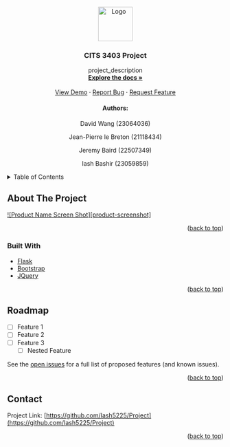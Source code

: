 <div id="top"></div>


<!-- PROJECT LOGO -->
<br />
<div align="center">
  <a href="https://github.com/Iash5225/Project">
    <img src="images/logo.png" alt="Logo" width="80" height="80">
  </a>

<h3 align="center">CITS 3403 Project</h3>

  <p align="center">
    project_description
    <br />
    <a href="https://github.com/Iash5225/Project"><strong>Explore the docs »</strong></a>
    <br />
    <br />
    <a href="https://github.com/Iash5225/Project">View Demo</a>
    ·
    <a href="https://github.com/Iash5225/Project/issues">Report Bug</a>
    ·
    <a href="https://github.com/Iash5225/Project/issues">Request Feature</a>
  </p>
</div>

<!-- CONTRIBUTORS -->
<div align="center">
  <h4>Authors:</h4>
  <p>David Wang (23064036)</p>
  <p>Jean-Pierre le Breton (21118434)</p>
  <p>Jeremy Baird (22507349)</p>
  <p>Iash Bashir (23059859)</p>
</div>



<!-- TABLE OF CONTENTS -->
<details>
  <summary>Table of Contents</summary>
  <ol>
    <li>
      <a href="#about-the-project">About The Project</a>
      <ul>
        <li><a href="#built-with">Built With</a></li>
      </ul>
    </li>
    <li><a href="#roadmap">Roadmap</a></li>
    <li><a href="#contact">Contact</a></li>
  </ol>
</details>



<!-- ABOUT THE PROJECT -->
## About The Project

[![Product Name Screen Shot][product-screenshot]](https://example.com)

<p align="right">(<a href="#top">back to top</a>)</p>


### Built With

* [Flask](https://flask.palletsprojects.com/)
* [Bootstrap](https://getbootstrap.com)
* [JQuery](https://jquery.com)

<p align="right">(<a href="#top">back to top</a>)</p>


<!-- ROADMAP -->
## Roadmap

- [ ] Feature 1
- [ ] Feature 2
- [ ] Feature 3
    - [ ] Nested Feature

See the [open issues](https://github.com/Iash5225/Project/issues) for a full list of proposed features (and known issues).

<p align="right">(<a href="#top">back to top</a>)</p>


<!-- CONTACT -->
## Contact

Project Link: [https://github.com/Iash5225/Project](https://github.com/Iash5225/Project)

<p align="right">(<a href="#top">back to top</a>)</p>

